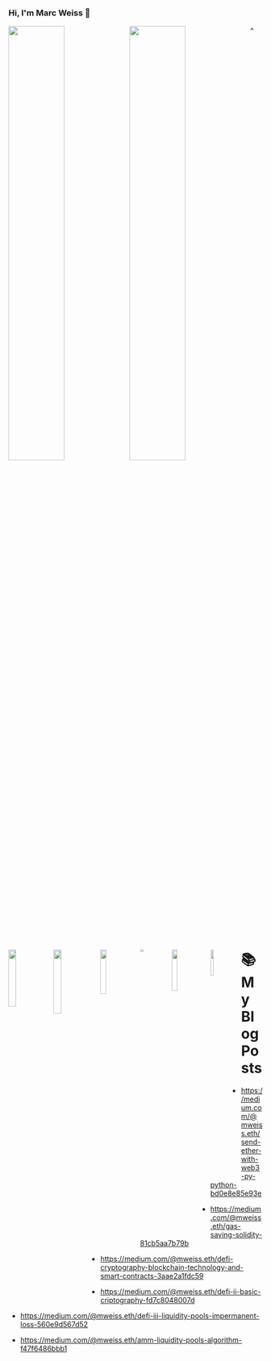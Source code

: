### Hi, I'm Marc Weiss 👋

<img align="left" width="47%" src="https://github-readme-stats.vercel.app/api?username=maarcweiss&show_icons=true&theme=radical"/>

<img align="left" width="47%" src="https://github-readme-stats.vercel.app/api/top-langs/?username=maarcweiss&layout=compact"/>

<img align="left" width="17%" src="https://img.shields.io/badge/Solidity-%23363636.svg?style=for-the-badge&logo=solidity&logoColor=white"/>

<img align="left" width="18%" src="https://img.shields.io/badge/Ethereum-3C3C3D?style=for-the-badge&logo=Ethereum&logoColor=white"/>

<img align="left" width="15%" src="https://img.shields.io/badge/python-3670A0?style=for-the-badge&logo=python&logoColor=ffdd54"/>

<img align="left" width="12%" height="3%" src="https://img.shields.io/badge/java-%23ED8B00.svg?style=for-the-badge&logo=java&logoColor=white"/>

<img align="left" width="14.5%" src="https://img.shields.io/badge/Ubuntu-E95420?style=for-the-badge&logo=ubuntu&logoColor=white"/>

<img align="left" width="11.5%" src="https://img.shields.io/badge/Kali-268BEE?style=for-the-badge&logo=kalilinux&logoColor=white"/>

^
# 📚 My Blog Posts
<!-- BLOG-POST-LIST:START -->
- https://medium.com/@mweiss.eth/send-ether-with-web3-py-python-bd0e8e85e93e

- https://medium.com/@mweiss.eth/gas-saving-solidity-81cb5aa7b79b

- https://medium.com/@mweiss.eth/defi-cryptography-blockchain-technology-and-smart-contracts-3aae2a1fdc59

- https://medium.com/@mweiss.eth/defi-ii-basic-criptography-fd7c8048007d

- https://medium.com/@mweiss.eth/defi-iii-liquidity-pools-impermanent-loss-560e9d567d52

- https://medium.com/@mweiss.eth/amm-liquidity-pools-algorithm-f47f6486bbb1

<!-- BLOG-POST-LIST:END -->



